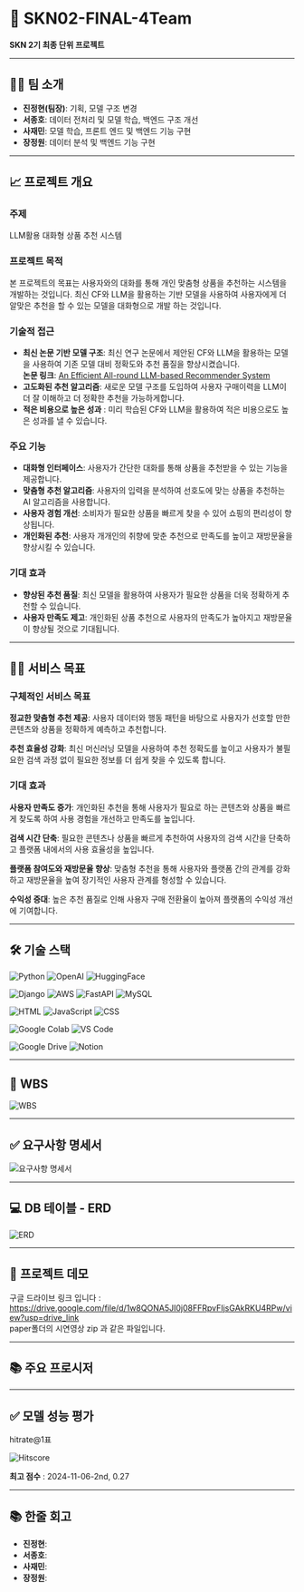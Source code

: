 # 🌟 SKN02-FINAL-4Team
**SKN 2기 최종 단위 프로젝트**

---

## 👩‍🏫 팀 소개

- **진정현(팀장)**: 기획, 모델 구조 변경
- **서종호**: 데이터 전처리 및 모델 학습, 백엔드 구조 개선
- **사재민**: 모델 학습, 프론트 엔드 및 백엔드 기능 구현
- **장정원**: 데이터 분석 및 백엔드 기능 구현 

---

## 📈 프로젝트 개요

### 주제
 LLM활용 대화형 상품 추천 시스템


### 프로젝트 목적  
본 프로젝트의 목표는 사용자와의 대화를 통해 개인 맞춤형 상품을 추천하는 시스템을 개발하는 것입니다. 최신 CF와 LLM을 활용하는 기반 모델을 사용하여 사용자에게 더 알맞은 추천을 할 수 있는 모델을 대화형으로 개발 하는 것입니다.

### 기술적 접근

 - **최신 논문 기반 모델 구조**: 최신 연구 논문에서 제안된 CF와 LLM을 활용하는 모델을 사용하여 기존 모델 대비 정확도와 추천 품질을 향상시켰습니다.  
    **논문 링크**: [An Efficient All-round LLM-based Recommender System](https://arxiv.org/abs/2404.11343)   
- **고도화된 추천 알고리즘**: 새로운 모델 구조를 도입하여 사용자 구매이력을 LLM이 더 잘 이해하고 더 정확한 추천을 가능하게합니다. 
- **적은 비용으로 높은 성과** : 미리 학습된 CF와 LLM을 활용하여 적은 비용으로도 높은 성과를 낼 수 있습니다. 

### 주요 기능
- **대화형 인터페이스**: 사용자가 간단한 대화를 통해 상품을 추천받을 수 있는 기능을 제공합니다.
- **맞춤형 추천 알고리즘**: 사용자의 입력을 분석하여 선호도에 맞는 상품을 추천하는 AI 알고리즘을 사용합니다.
- **사용자 경험 개선**: 소비자가 필요한 상품을 빠르게 찾을 수 있어 쇼핑의 편리성이 향상됩니다.
- **개인화된 추천**: 사용자 개개인의 취향에 맞춘 추천으로 만족도를 높이고 재방문율을 향상시킬 수 있습니다.  

### 기대 효과
- **향상된 추천 품질**: 최신 모델을 활용하여 사용자가 필요한 상품을 더욱 정확하게 추천할 수 있습니다.  
- **사용자 만족도 제고**: 개인화된 상품 추천으로 사용자의 만족도가 높아지고 재방문율이 향상될 것으로 기대됩니다.  


---

## 👩‍🏫 서비스 목표


### 구체적인 서비스 목표
**정교한 맞춤형 추천 제공**: 사용자 데이터와 행동 패턴을 바탕으로 사용자가 선호할 만한 콘텐츠와 상품을 정확하게 예측하고 추천합니다.

**추천 효율성 강화**: 최신 머신러닝 모델을 사용하여 추천 정확도를 높이고 사용자가 불필요한 검색 과정 없이 필요한 정보를 더 쉽게 찾을 수 있도록 합니다.
### 기대 효과
**사용자 만족도 증가**: 개인화된 추천을 통해 사용자가 필요로 하는 콘텐츠와 상품을 빠르게 찾도록 하여 사용 경험을 개선하고 만족도를 높입니다. 

**검색 시간 단축**: 필요한 콘텐츠나 상품을 빠르게 추천하여 사용자의 검색 시간을 단축하고 플랫폼 내에서의 사용 효율성을 높입니다.

**플랫폼 참여도와 재방문율 향상**: 맞춤형 추천을 통해 사용자와 플랫폼 간의 관계를 강화하고 재방문율을 높여 장기적인 사용자 관계를 형성할 수 있습니다.

**수익성 증대**: 높은 추천 품질로 인해 사용자 구매 전환율이 높아져 플랫폼의 수익성 개선에 기여합니다.

---

## 🛠️ 기술 스택
![Python](https://img.shields.io/badge/Python-3776AB?style=for-the-badge&logo=python&logoColor=white)
![OpenAI](https://img.shields.io/badge/OpenAI-412991?style=for-the-badge&logo=openai&logoColor=white)
![HuggingFace](https://img.shields.io/badge/Hugging%20Face-FF6B6B?style=for-the-badge&logo=huggingface&logoColor=white)



![Django](https://img.shields.io/badge/Django-092E20?style=for-the-badge&logo=django&logoColor=white)
![AWS](https://img.shields.io/badge/AWS-232F3E?style=for-the-badge&logo=amazon-aws&logoColor=white)
![FastAPI](https://img.shields.io/badge/FastAPI-009688?style=for-the-badge&logo=fastapi&logoColor=white)
![MySQL](https://img.shields.io/badge/MySQL-4479A1?style=for-the-badge&logo=mysql&logoColor=white)

![HTML](https://img.shields.io/badge/HTML-E34F26?style=for-the-badge&logo=html5&logoColor=white)
![JavaScript](https://img.shields.io/badge/JavaScript-F7DF1E?style=for-the-badge&logo=javascript&logoColor=black)
![CSS](https://img.shields.io/badge/CSS-1572B6?style=for-the-badge&logo=css3&logoColor=white)

![Google Colab](https://img.shields.io/badge/Google%20Colab-F9AB00?style=for-the-badge&logo=google-colab&logoColor=white)
![VS Code](https://img.shields.io/badge/VS%20Code-007ACC?style=for-the-badge&logo=visual-studio-code&logoColor=white)

![Google Drive](https://img.shields.io/badge/Google%20Drive-4285F4?style=for-the-badge&logo=google-drive&logoColor=white)
![Notion](https://img.shields.io/badge/Notion-000000?style=for-the-badge&logo=notion&logoColor=white)


---

## 📝 WBS
![WBS](./images/WBS.png)


---

## ✅ 요구사항 명세서

![요구사항 명세서](./images/요구사항_명세서.png)

---

## 💻 DB 테이블 - ERD 

![ERD](./images/ERD.png)

---

## 📸 프로젝트 데모

구글 드라이브 링크 입니다 : 
https://drive.google.com/file/d/1w8QONA5JI0j08FFRpvFIjsGAkRKU4RPw/view?usp=drive_link  
paper폴더의 시연영상 zip 과 같은 파일입니다.

---

## 📚 주요 프로시저

---

##  ✅ 모델 성능 평가
hitrate@1표  

![Hitscore](./images/hitscore.png)

**최고 점수** : 2024-11-06-2nd, 0.27

---

## 📚 한줄 회고

- **진정현**: 
- **서종호**: 
- **사재민**: 
- **장정원**: 




